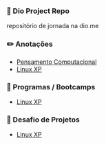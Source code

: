 ### 🚀 Dio Project Repo
repositório de jornada na dio.me

### ✏️ Anotações 
- <a href="https://www.notion.so/Pensamento-Computacional-df29d1eea4f8454f95517498d1e1e17d">Pensamento Computacional</a>
- <a href="https://www.notion.so/Bootcamp-Linux-XP-4777259f0ac243e7ae286bd439a8cb8d">Linux XP</a>


### 🔭 Programas / Bootcamps
- <a href="https://web.dio.me/track/5185f031-7dc5-466e-bffb-2db01bf7abb3">Linux XP</a> 


### 🧪 Desafio de Projetos
- <a href="https://github.com/mviniciusca/dio-project/tree/main/linuxxp">Linux XP</a>
